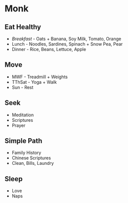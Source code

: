 # Monk

## Eat Healthy
* *Breakfast* - Oats + Banana, Soy Milk, Tomato, Orange
* Lunch - Noodles, Sardines, Spinach + Snow Pea, Pear
* Dinner - Rice, Beans, Lettuce, Apple

## Move
* MWF - Treadmill + Weights
* TThSat - Yoga + Walk 
* Sun - Rest

## Seek
* Meditation
* Scriptures
* Prayer

## Simple Path
* Family History
* Chinese Scriptures
* Clean, Bills, Laundry

## Sleep
* Love
* Naps



